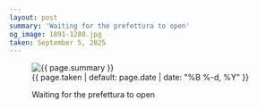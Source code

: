 ```yaml
---
layout: post
summary: 'Waiting for the prefettura to open'
og_image: 1891-1280.jpg
taken: September 5, 2025
---
```


<figure class="post" data-src="{{ site.assets_url }}/{{ page.og_image }}" data-sub-html="#caption-1891">
<img alt="{{ page.summary }}" sizes="(min-width: 700px) 50vw, calc(100vw - 2rem)" src="{{ site.assets_url }}/1891-640.jpg" srcset="{{ site.assets_url }}/1891-320.jpg 320w, {{ site.assets_url }}/1891-640.jpg 640w, {{ site.assets_url }}/1891-960.jpg 960w, {{ site.assets_url }}/1891-1280.jpg 1280w" />
<figcaption id="caption-1891">
<time>{{ page.taken | default: page.date | date: "%B %-d, %Y" }}</time>
<p>Waiting for the prefettura to open</p>
</figcaption>
</figure>
